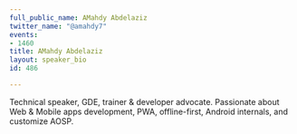 ```yaml
---
full_public_name: AMahdy Abdelaziz
twitter_name: "@amahdy7"
events:
- 1460
title: AMahdy Abdelaziz
layout: speaker_bio
id: 486

---
```

Technical speaker, GDE, trainer & developer advocate. Passionate about Web & Mobile apps development, PWA, offline-first, Android internals, and customize AOSP.